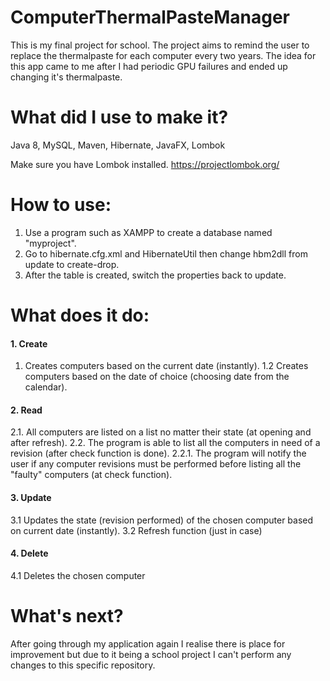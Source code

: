 # ComputerThermalPasteManager
This is my final project for school. 
The project aims to remind the user to replace the thermalpaste for each computer every two years.
The idea for this app came to me after I had periodic GPU failures and ended up changing it's thermalpaste.

# What did I use to make it?

Java 8, MySQL, Maven, Hibernate, JavaFX, Lombok

Make sure you have Lombok installed.
https://projectlombok.org/

# How to use:

1. Use a program such as XAMPP to create a database named "myproject".
2. Go to hibernate.cfg.xml and HibernateUtil then change hbm2dll from update to create-drop.
3. After the table is created, switch the properties back to update.

# What does it do:

#### 1. Create
1.  Creates computers based on the current date (instantly).
  1.2 Creates computers based on the date of choice (choosing date from the calendar).
  
#### 2. Read
2.1.  All computers are listed on a list no matter their state (at opening and after refresh).
2.2.  The program is able to list all the computers in need of a revision (after check function is done).
  2.2.1.  The program will notify the user if any computer revisions must be performed before listing all the "faulty" computers (at check function).

#### 3. Update
3.1 Updates the state (revision performed) of the chosen computer based on current date (instantly). 
3.2 Refresh function (just in case)

#### 4. Delete
4.1 Deletes the chosen computer

# What's next?
After going through my application again I realise there is place for improvement but due to it being a school project I can't perform any changes to this specific repository.






